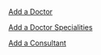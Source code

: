 [Add a Doctor](https://github.com/hmislk/hmis/wiki/Add-a-Doctor)

[Add a Doctor Specialities](https://github.com/hmislk/hmis/wiki/Add-Doctor-Specialities)

[Add a Consultant](https://github.com/hmislk/hmis/wiki/Add-a-Consultant)